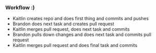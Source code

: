 ### Workflow :)

- Kaitlin creates repo and does first thing and commits and pushes
- Brandon does next task and creates pull request
- Kaitlin merges pull request, does next task and commits
- Brandon pulls down changes and does next task and commits pull request
- Kaitlin merges pull request and does final task and commits
